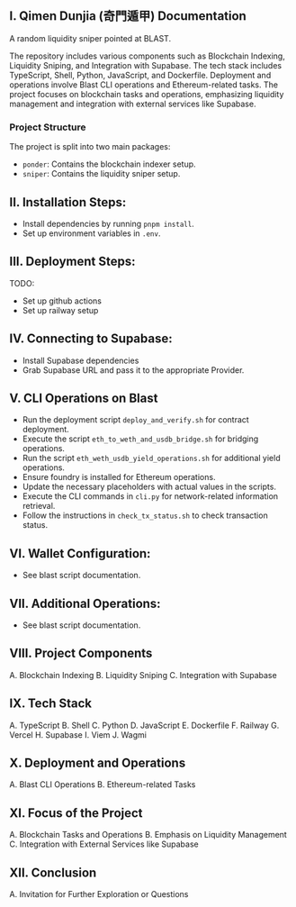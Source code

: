 ## I. Qimen Dunjia (奇門遁甲) Documentation

A random liquidity sniper pointed at BLAST.

The repository includes various components such as Blockchain Indexing, Liquidity Sniping, and Integration with Supabase. The tech stack includes TypeScript, Shell, Python, JavaScript, and Dockerfile. Deployment and operations involve Blast CLI operations and Ethereum-related tasks. The project focuses on blockchain tasks and operations, emphasizing liquidity management and integration with external services like Supabase.

### Project Structure

The project is split into two main packages:
- `ponder`: Contains the blockchain indexer setup.
- `sniper`: Contains the liquidity sniper setup.

## II. Installation Steps: 

- Install dependencies by running `pnpm install`.
- Set up environment variables in `.env`. 

## III. Deployment Steps:
TODO: 
- Set up github actions 
- Set up railway setup

## IV. Connecting to Supabase: 
- Install Supabase dependencies
- Grab Supabase URL and pass it to the appropriate Provider.

## V. CLI Operations on Blast 
- Run the deployment script `deploy_and_verify.sh` for contract deployment.
- Execute the script `eth_to_weth_and_usdb_bridge.sh` for bridging operations.
- Run the script `eth_weth_usdb_yield_operations.sh` for additional yield operations.
- Ensure foundry is installed for Ethereum operations.
- Update the necessary placeholders with actual values in the scripts.
- Execute the CLI commands in `cli.py` for network-related information retrieval.
- Follow the instructions in `check_tx_status.sh` to check transaction status.

## VI. Wallet Configuration: 
- See blast script documentation.

## VII. Additional Operations: 
- See blast script documentation.

## VIII. Project Components
A. Blockchain Indexing
B. Liquidity Sniping
C. Integration with Supabase

## IX. Tech Stack
A. TypeScript
B. Shell
C. Python
D. JavaScript
E. Dockerfile
F. Railway
G. Vercel
H. Supabase
I. Viem
J. Wagmi

## X. Deployment and Operations
A. Blast CLI Operations
B. Ethereum-related Tasks

## XI. Focus of the Project
A. Blockchain Tasks and Operations
B. Emphasis on Liquidity Management
C. Integration with External Services like Supabase

## XII. Conclusion
A. Invitation for Further Exploration or Questions
